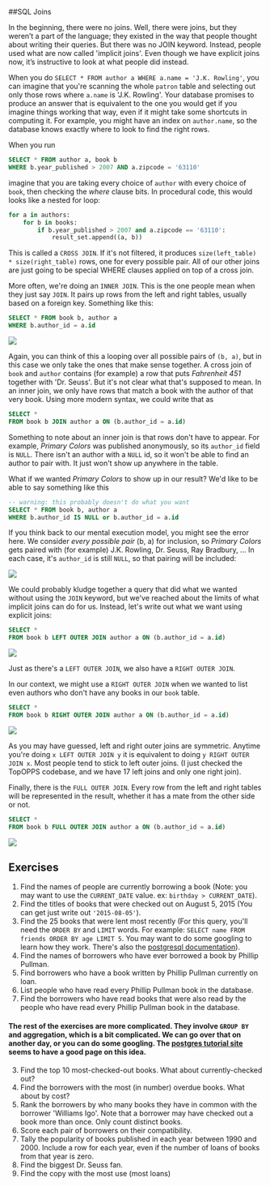 ##SQL Joins

In the beginning, there were no joins. Well, there were joins, but they weren’t a part of the language; they existed in the way that people thought about writing their queries. But there was no JOIN keyword. Instead, people used what are now called 'implicit joins'. Even though we have explicit joins now, it’s instructive to look at what people did instead.

When you do `SELECT * FROM author a WHERE a.name = 'J.K. Rowling'`, you can imagine that you're scanning the whole `patron` table and selecting out only those rows where `a.name` is 'J.K. Rowling'. Your database promises to produce an answer that is equivalent to the one you would get if you imagine things working that way, even if it might take some shortcuts in computing it. For example, you might have an index on `author.name`, so the database knows exactly where to look to find the right rows.

When you run

```sql
SELECT * FROM author a, book b
WHERE b.year_published > 2007 AND a.zipcode = '63110'
```

imagine that you are taking every choice of `author` with every choice of `book`, then checking the *where* clause bits. In procedural code, this would looks like a nested for loop:

```python
for a in authors:
    for b in books:
        if b.year_published > 2007 and a.zipcode == '63110':
            result_set.append((a, b))
```

This is called a `CROSS JOIN`. If it's not filtered, it produces `size(left_table) * size(right_table)` rows, one for every possible pair. All of our other joins are just going to be special WHERE clauses applied on top of a cross join.

More often, we're doing an `INNER JOIN`. This is the one people mean when they just say `JOIN`. It pairs up rows from the left and right tables, usually based on a foreign key. Something like this:

```sql
SELECT * FROM book b, author a
WHERE b.author_id = a.id
```

![](http://162.209.109.174/2015-08-01_19-04-51O3YXKQ.png)

Again, you can think of this a looping over all possible pairs of `(b, a)`, but in this case we only take the ones that make sense together. A cross join of `book` and `author` contains (for example) a row that puts *Fahrenheit 451* together with 'Dr. Seuss'. But it's not clear what that's supposed to mean. In an inner join, we only have rows that match a book with the author of that very book. Using more modern syntax, we could write that as

```sql
SELECT *
FROM book b JOIN author a ON (b.author_id = a.id)
```

Something to note about an inner join is that rows don't have to appear. For example, *Primary Colors* was published anonymously, so its `author_id` field is `NULL`. There isn't an author with a `NULL` id, so it won't be able to find an author to pair with. It just won't show up anywhere in the table.

What if we wanted *Primary Colors* to show up in our result? We'd like to be able to say something like this

```sql
-- warning: this probably doesn't do what you want
SELECT * FROM book b, author a
WHERE b.author_id IS NULL or b.author_id = a.id
```

If you think back to our mental execution model, you might see the error here. We consider *every possible pair* (b, a) for inclusion, so *Primary Colors* gets paired with (for example) J.K. Rowling, Dr. Seuss, Ray Bradbury, ... In each case, it's `author_id` is still `NULL`, so that pairing will be included:

![](http://162.209.109.174/2015-08-01_18-52-27BB706B.png)

We could probably kludge together a query that did what we wanted without using the `JOIN` keyword, but we've reached about the limits of what implicit joins can do for us. Instead, let's write out what we want using explicit joins:

```sql
SELECT *
FROM book b LEFT OUTER JOIN author a ON (b.author_id = a.id)
```

![](http://162.209.109.174/2015-08-01_19-04-0117PFZ4.png)

Just as there's a `LEFT OUTER JOIN`, we also have a `RIGHT OUTER JOIN`.

In our context, we might use a `RIGHT OUTER JOIN` when we wanted to list even authors who don't have any books in our `book` table.

```sql
SELECT *
FROM book b RIGHT OUTER JOIN author a ON (b.author_id = a.id)
```

![](http://162.209.109.174/2015-08-01_19-39-04J3I2K3.png)

As you may have guessed, left and right outer joins are symmetric. Anytime you're doing `x LEFT OUTER JOIN y` it is equivalent to doing `y RIGHT OUTER JOIN x`. Most people tend to stick to left outer joins. (I just checked the TopOPPS codebase, and we have 17 left joins and only one right join).

Finally, there is the `FULL OUTER JOIN`. Every row from the left and right tables will be represented in the result, whether it has a mate from the other side or not.

```sql
SELECT *
FROM book b FULL OUTER JOIN author a ON (b.author_id = a.id)
```

![](http://162.209.109.174/2015-08-01_19-49-32XX4TZS.png)


## Exercises

1. Find the names of people are currently borrowing a book (Note: you may want to use the `CURRENT_DATE` value. ex: `birthday > CURRENT_DATE`).
2. Find the titles of books that were checked out on August 5, 2015 (You can get just write out `'2015-08-05'`).
3. Find the 25 books that were lent most recently (For this query, you'll need the `ORDER BY` and `LIMIT` words. For example: `SELECT name FROM friends ORDER BY age LIMIT 5`. You may want to do some googling to learn how they work. There's also the [postgresql documentation](http://www.postgresql.org/docs/9.4/static/queries-order.html)).
1. Find the names of borrowers who have ever borrowed a book by Phillip Pullman.
2. Find borrowers who have a book written by Phillip Pullman currently on loan.
10. List people who have read every Phillip Pullman book in the database.
11. Find the borrowers who have read books that were also read by the people who have read every Phillip Pullman book in the database.

#### The rest of the exercises are more complicated. They involve `GROUP BY` and aggregation, which is a bit complicated. We can go over that on another day, or you can do some googling. The [postgres tutorial site](http://www.postgresqltutorial.com/postgresql-group-by/) seems to have a good page on this idea.

3. Find the top 10 most-checked-out books. What about currently-checked out?
4. Find the borrowers with the most (in number) overdue books. What about by cost?
5. Rank the borrowers by who many books they have in common with the borrower 'Williams Igo'. Note that a borrower may have checked out a book more than once. Only count distinct books.
6. Score each pair of borrowers on their compatibility.
7. Tally the popularity of books published in each year between 1990 and 2000. Include a row for each year, even if the number of loans of books from that year is zero.
8. Find the biggest Dr. Seuss fan.
9. Find the copy with the most use (most loans)

